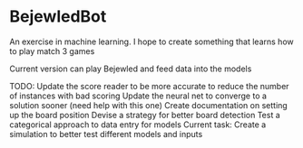 # BejewledBot
An exercise in machine learning. I hope to create something that learns how to play match 3 games

Current version can play Bejewled and feed data into the models

TODO:
Update the score reader to be more accurate to reduce the number of instances with bad scoring
Update the neural net to converge to a solution sooner (need help with this one)
Create documentation on setting up the board position
Devise a strategy for better board detection
Test a categorical approach to data entry for models
Current task: Create a simulation to better test different models and inputs 
